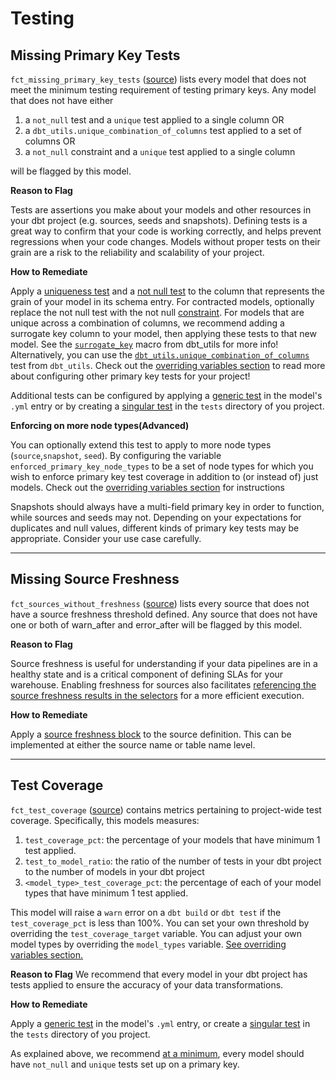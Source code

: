 
# Testing

## Missing Primary Key Tests

`fct_missing_primary_key_tests` ([source](https://github.com/dbt-labs/dbt-project-evaluator/tree/main/models/marts/tests/fct_missing_primary_key_tests.sql)) lists every model that does not meet the minimum testing requirement of testing primary keys. Any model that does not have either

1. a `not_null` test and a `unique` test applied to a single column OR
2. a `dbt_utils.unique_combination_of_columns` test applied to a set of columns OR
3. a `not_null` constraint and a `unique` test applied to a single column

will be flagged by this model.

**Reason to Flag**

Tests are assertions you make about your models and other resources in your dbt project (e.g. sources, seeds and snapshots). Defining tests is a great way to confirm that your code is working correctly, and helps prevent regressions when your code changes. Models without proper tests on their grain are a risk to the reliability and scalability of your project.

**How to Remediate**

Apply a [uniqueness test](https://docs.getdbt.com/reference/resource-properties/tests#unique) and a [not null test](https://docs.getdbt.com/reference/resource-properties/tests#not_null) to the column that represents the grain of your model in its schema entry. For contracted models, optionally replace the not null test with the not null [constraint](https://docs.getdbt.com/reference/resource-properties/constraints). For models that are unique across a combination of columns, we recommend adding a surrogate key column to your model, then applying these tests to that new model. See the [`surrogate_key`](https://github.com/dbt-labs/dbt-utils#surrogate_key-source) macro from dbt_utils for more info! Alternatively, you can use the [`dbt_utils.unique_combination_of_columns`](https://github.com/dbt-labs/dbt-utils#unique_combination_of_columns-source) test from `dbt_utils`. Check out the [overriding variables section](../customization/overriding-variables.md) to read more about configuring other primary key tests for your project!

Additional tests can be configured by applying a [generic test](https://docs.getdbt.com/docs/building-a-dbt-project/tests#generic-tests) in the model's `.yml` entry or by creating a [singular test](https://docs.getdbt.com/docs/building-a-dbt-project/tests#singular-tests)
in the `tests` directory of you project.

**Enforcing on more node types(Advanced)**

You can optionally extend this test to apply to more node types (`source`,`snapshot`, `seed`). By configuring the variable `enforced_primary_key_node_types` to be a set of node types for which you wish to enforce primary key test coverage in addition to (or instead of) just models. Check out the [overriding variables section](../customization/overriding-variables.md) for instructions

Snapshots should always have a multi-field primary key in order to function, while sources and seeds may not. Depending on your expectations for duplicates and null values, different kinds of primary key tests may be appropriate. Consider your use case carefully.

---
## Missing Source Freshness 

`fct_sources_without_freshness` ([source](https://github.com/dbt-labs/dbt-project-evaluator/tree/main/models/marts/tests/fct_sources_without_freshness.sql)) lists every source that does not have a source freshness threshold defined. Any source that does not have one or both of warn_after and error_after will be flagged by this model.

**Reason to Flag**

Source freshness is useful for understanding if your data pipelines are in a healthy state and is a critical component of defining SLAs for your warehouse. Enabling freshness for sources also facilitates [referencing the source freshness results in the selectors](https://docs.getdbt.com/reference/node-selection/methods#the-source_status-method) for a more efficient execution. 

**How to Remediate**

Apply a [source freshness block](https://docs.getdbt.com/docs/build/sources#declaring-source-freshness) to the source definition. This can be implemented at either the source name or table name level.

---
## Test Coverage

`fct_test_coverage` ([source](https://github.com/dbt-labs/dbt-project-evaluator/tree/main/models/marts/tests/fct_test_coverage.sql)) contains metrics pertaining to project-wide test coverage.
Specifically, this models measures:

1. `test_coverage_pct`: the percentage of your models that have minimum 1 test applied.
2. `test_to_model_ratio`: the ratio of the number of tests in your dbt project to the number of models in your dbt project
3. `<model_type>_test_coverage_pct`: the percentage of each of your model types that have minimum 1 test applied.

This model will raise a `warn` error on a `dbt build` or `dbt test` if the `test_coverage_pct` is less than 100%.
You can set your own threshold by overriding the `test_coverage_target` variable.
You can adjust your own model types by overriding the `model_types` variable. [See overriding variables section.](../customization/overriding-variables.md)

**Reason to Flag**
We recommend that every model in your dbt project has tests applied to ensure the accuracy of your data transformations.

**How to Remediate**

Apply a [generic test](https://docs.getdbt.com/docs/building-a-dbt-project/tests#generic-tests) in the model's `.yml` entry, or create a [singular test](https://docs.getdbt.com/docs/building-a-dbt-project/tests#singular-tests)
in the `tests` directory of you project.

As explained above, we recommend [at a minimum](https://www.getdbt.com/analytics-engineering/transformation/data-testing/#what-should-you-test), every model should have `not_null` and `unique` tests set up on a primary key.
